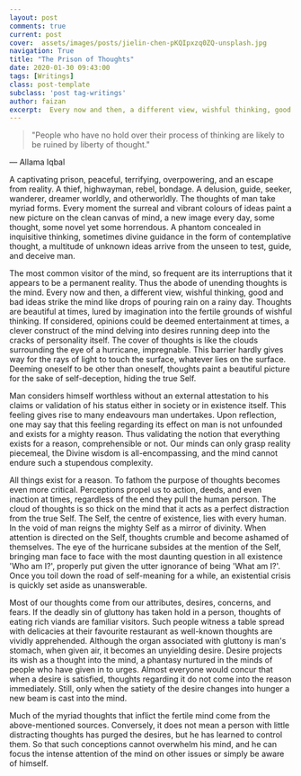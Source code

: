 ```yaml
---
layout: post
comments: true
current: post
cover:  assets/images/posts/jielin-chen-pKQIpxzq0ZQ-unsplash.jpg
navigation: True
title: "The Prison of Thoughts"
date: 2020-01-30 09:43:00
tags: [Writings]
class: post-template
subclass: 'post tag-writings'
author: faizan
excerpt:  Every now and then, a different view, wishful thinking, good and bad ideas strike the mind like drops of pouring rain on a rainy day.
---
```

> "People who have no hold over their process of thinking are likely to be ruined by liberty of thought."

― Allama Iqbal

A captivating prison, peaceful, terrifying, overpowering, and an escape from reality. A thief, highwayman, rebel, bondage. A delusion, guide, seeker, wanderer, dreamer worldly, and otherworldly. The thoughts of man take myriad forms. Every moment the surreal and vibrant colours of ideas paint a new picture on the clean canvas of mind, a new image every day, some thought, some novel yet some horrendous. A phantom concealed in inquisitive thinking, sometimes divine guidance in the form of contemplative thought, a multitude of unknown ideas arrive from the unseen to test, guide, and deceive man.

The most common visitor of the mind, so frequent are its interruptions that it appears to be a permanent reality. Thus the abode of unending thoughts is the mind. Every now and then, a different view, wishful thinking, good and bad ideas strike the mind like drops of pouring rain on a rainy day. Thoughts are beautiful at times, lured by imagination into the fertile grounds of wishful thinking. If considered, opinions could be deemed entertainment at times, a clever construct of the mind delving into desires running deep into the cracks of personality itself. The cover of thoughts is like the clouds surrounding the eye of a hurricane, impregnable. This barrier hardly gives way for the rays of light to touch the surface, whatever lies on the surface. Deeming oneself to be other than oneself, thoughts paint a beautiful picture for the sake of self-deception, hiding the true Self. 

Man considers himself worthless without an external attestation to his claims or validation of his status either in society or in existence itself. This feeling gives rise to many endeavours man undertakes. Upon reflection, one may say that this feeling regarding its effect on man is not unfounded and exists for a mighty reason. Thus validating the notion that everything exists for a reason, comprehensible or not. Our minds can only grasp reality piecemeal, the Divine wisdom is all-encompassing, and the mind cannot endure such a stupendous complexity. 

All things exist for a reason. To fathom the purpose of thoughts becomes even more critical. Perceptions propel us to action, deeds, and even inaction at times, regardless of the end they pull the human person. The cloud of thoughts is so thick on the mind that it acts as a perfect distraction from the true Self. The Self, the centre of existence, lies with every human. In the void of man reigns the mighty Self as a mirror of divinity. When attention is directed on the Self, thoughts crumble and become ashamed of themselves. The eye of the hurricane subsides at the mention of the Self, bringing man face to face with the most daunting question in all existence 'Who am I?', properly put given the utter ignorance of being 'What am I?'. Once you toil down the road of self-meaning for a while, an existential crisis is quickly set aside as unanswerable.

Most of our thoughts come from our attributes, desires, concerns, and fears. If the deadly sin of gluttony has taken hold in a person, thoughts of eating rich viands are familiar visitors. Such people witness a table spread with delicacies at their favourite restaurant as well-known thoughts are vividly apprehended. Although the organ associated with gluttony is man's stomach, when given air, it becomes an unyielding desire. Desire projects its wish as a thought into the mind, a phantasy nurtured in the minds of people who have given in to urges. Almost everyone would concur that when a desire is satisfied, thoughts regarding it do not come into the reason immediately. Still, only when the satiety of the desire changes into hunger a new beam is cast into the mind.

Much of the myriad thoughts that inflict the fertile mind come from the above-mentioned sources. Conversely, it does not mean a person with little distracting thoughts has purged the desires, but he has learned to control them. So that such conceptions cannot overwhelm his mind, and he can focus the intense attention of the mind on other issues or simply be aware of himself.